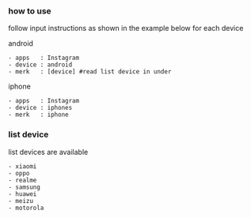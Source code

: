 ### how to use
follow input instructions as shown in the example below for each device

android
```
- apps   : Instagram
- device : android
- merk   : [device] #read list device in under
```

iphone
```
- apps   : Instagram
- device : iphones
- merk   : iphone
```

### list device
list devices are available
```
- xiaomi
- oppo
- realme
- samsung
- huawei
- meizu
- motorola
```
